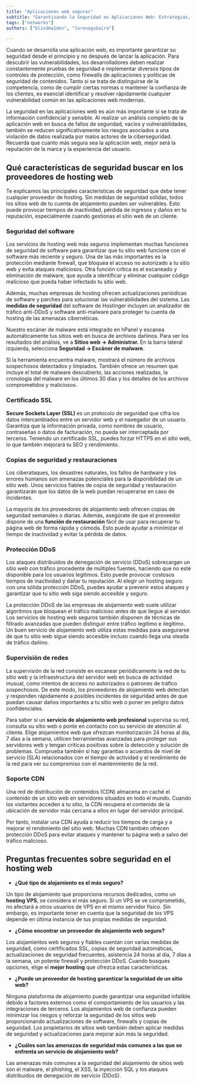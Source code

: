 ```yaml
---
title: "Aplicaciones web seguras"
subtitle: "Garantizando la Seguridad en Aplicaciones Web: Estrategias, Pruebas y Protección contra Amenazas - Consejos de Hosting Seguro y Resiliencia Digital"
tags: ["networks"]
authors: ["blindma1den", "lorenagubaira"]

---
```


Cuando se desarrolla una aplicación web, es importante garantizar su seguridad desde el principio y no después de lanzar la aplicación. Para descubrir las vulnerabilidades, los desarrolladores deben realizar constantemente pruebas de seguridad e implementar diversos tipos de controles de protección, como firewalls de aplicaciones y políticas de seguridad de contenidos. Tanto si se trata de distinguirse de la competencia, como de cumplir ciertas normas o mantener la confianza de los clientes, es esencial identificar y resolver rápidamente cualquier vulnerabilidad común en las aplicaciones web modernas.

La seguridad en las aplicaciones web es aún más importante si se trata de información confidencial y sensible. Al realizar un análisis completo de la aplicación web en busca de fallos de seguridad, vacíos y vulnerabilidades, también se reducen significativamente los riesgos asociados a una violación de datos realizada por malos actores de la ciberseguridad. Recuerda que cuanto más segura sea la aplicación web, mejor será la reputación de la marca y la experiencia del usuario.

## **Qué características de seguridad buscar en los proveedores de hosting web**

Te explicamos las principales características de seguridad que debe tener cualquier proveedor de hosting. Sin medidas de seguridad sólidas, todos los sitios web de tu cuenta de alojamiento pueden ser vulnerables. Esto puede provocar tiempos de inactividad, pérdida de ingresos y daños en tu reputación, especialmente cuando gestionas el sitio web de un cliente.

### **Seguridad del software**

Los servicios de hosting web más seguros implementan muchas funciones de seguridad de software para garantizar que tu sitio web funcione con el software más reciente y seguro. Una de las más importantes es la protección mediante firewall, que bloquea el acceso no autorizado a tu sitio web y evita ataques maliciosos. Otra función crítica es el escaneado y eliminación de malware, que ayuda a identificar y eliminar cualquier código malicioso que pueda haber infectado tu sitio web.

Además, muchas empresas de hosting ofrecen actualizaciones periódicas de software y parches para solucionar las vulnerabilidades del sistema. Las **medidas de seguridad** del software de Hostinger incluyen un analizador de tráfico anti-DDoS y software anti-malware para proteger tu cuenta de hosting de las amenazas cibernéticas.

Nuestro escáner de malware está integrado en hPanel y escanea automáticamente tus sitios web en busca de archivos dañinos. Para ver los resultados del análisis, ve a **Sitios web → Administrar.** En la barra lateral izquierda, selecciona **Seguridad → Escáner de malware**.

Si la herramienta encuentra malware, mostrará el número de archivos sospechosos detectados y limpiados. También ofrece un resumen que incluye el total de malware descubierto, las acciones realizadas, la cronología del malware en los últimos 30 días y los detalles de los archivos comprometidos y maliciosos.

### **Certificado SSL**

**Secure Sockets Layer (SSL)** es un protocolo de seguridad que cifra los datos intercambiados entre un servidor web y el navegador de un usuario. Garantiza que la información privada, como nombres de usuario, contraseñas o datos de facturación, no pueda ser interceptada por terceros. Teniendo un certificado SSL, puedes forzar HTTPS en el sitio web, lo que también mejorará tu SEO y rendimiento.

### **Copias de seguridad y restauraciones**

Los ciberataques, los desastres naturales, los fallos de hardware y los errores humanos son amenazas potenciales para la disponibilidad de un sitio web. Unos servicios fiables de copia de seguridad y restauración garantizarán que los datos de la web puedan recuperarse en caso de incidentes.

La mayoría de los proveedores de alojamiento web ofrecen copias de seguridad semanales o diarias. Además, asegúrate de que el proveedor dispone de una **función de restauración** fácil de usar para recuperar tu página web de forma rápida y cómoda. Esto puede ayudar a minimizar el tiempo de inactividad y evitar la pérdida de datos.

### **Protección DDoS**

Los ataques distribuidos de denegación de servicio (DDoS) sobrecargan un sitio web con tráfico procedente de múltiples fuentes, haciendo que no esté disponible para los usuarios legítimos. Esto puede provocar costosos tiempos de inactividad y dañar tu reputación. Al elegir un hosting seguro con una sólida protección DDoS, puedes ayudar a prevenir estos ataques y garantizar que tu sitio web siga siendo accesible y seguro.

La protección DDoS de las empresas de alojamiento web suele utilizar algoritmos que bloquean el tráfico malicioso antes de que llegue al servidor. Los servicios de hosting web seguros también disponen de técnicas de filtrado avanzadas que pueden distinguir entre tráfico legítimo e ilegítimo. Un buen servicio de alojamiento web utiliza estas medidas para asegurarse de que tu sitio web sigue siendo accesible incluso cuando llega una oleada de tráfico dañino.

### **Supervisión de redes**

La supervisión de la red consiste en escanear periódicamente la red de tu sitio web y la infraestructura del servidor web en busca de actividad inusual, como intentos de acceso no autorizados o patrones de tráfico sospechosos. De este modo, los proveedores de alojamiento web detectan y responden rápidamente a posibles incidentes de seguridad antes de que puedan causar daños importantes a tu sitio web o poner en peligro datos confidenciales.

Para saber si un **servicio de alojamiento web profesional** supervisa su red, consulta su sitio web o ponte en contacto con su servicio de atención al cliente. Elige alojamientos web que ofrezcan monitorización 24 horas al día, 7 días a la semana, utilicen herramientas avanzadas para proteger sus servidores web y tengan críticas positivas sobre la detección y solución de problemas. Comprueba también si hay garantías o acuerdos de nivel de servicio (SLA) relacionados con el tiempo de actividad y el rendimiento de la red para ver su compromiso con el mantenimiento de la red.

### **Soporte CDN**

Una red de distribución de contenidos (CDN) almacena en caché el contenido de un sitio web en servidores situados en todo el mundo. Cuando los visitantes acceden a tu sitio, la CDN recupera el contenido de la ubicación de servidor más cercana a ellos en lugar del servidor principal.

Por tanto, instalar una CDN ayuda a reducir los tiempos de carga y a mejorar el rendimiento del sitio web. Muchas CDN también ofrecen protección DDoS para evitar ataques y mantener tu página web a salvo del tráfico malicioso.

## **Preguntas frecuentes sobre seguridad en el hosting web**

- **¿Qué tipo de alojamiento es el más seguro?**

Un tipo de alojamiento que proporciona recursos dedicados, como un **hosting VPS**, se considera el más seguro. Si un VPS se ve comprometido, no afectará a otros usuarios de VPS en el mismo servidor físico. Sin embargo, es importante tener en cuenta que la seguridad de los VPS depende en última instancia de tus propias medidas de seguridad.

- **¿Cómo encontrar un proveedor de alojamiento web seguro?**

Los alojamientos web seguros y fiables cuentan con varias medidas de seguridad, como certificados SSL, copias de seguridad automáticas, actualizaciones de seguridad frecuentes, asistencia 24 horas al día, 7 días a la semana, un potente firewall y protección DDoS. Cuando busques opciones, elige el **mejor hosting** que ofrezca estas características.

- **¿Puede un proveedor de hosting garantizar la seguridad de un sitio web?**

Ninguna plataforma de alojamiento puede garantizar una seguridad infalible debido a factores externos como el comportamiento de los usuarios y las integraciones de terceros. Los alojamientos web de confianza pueden minimizar los riesgos y reforzar la seguridad de los sitios web proporcionando actualizaciones de software, firewalls y copias de seguridad. Los propietarios de sitios web también deben aplicar medidas de seguridad y actualizaciones para mejorar aún más la seguridad.

- **¿Cuáles son las amenazas de seguridad más comunes a las que se enfrenta un servicio de alojamiento web?**

Las amenazas más comunes a la seguridad del alojamiento de sitios web son el malware, el phishing, el XSS, la inyección SQL y los ataques distribuidos de denegación de servicio (DDoS).
